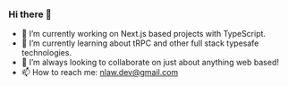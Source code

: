 ### Hi there 👋

- 🔭 I’m currently working on Next.js based projects with TypeScript.
- 🌱 I’m currently learning about tRPC and other full stack typesafe technologies.
- 👯 I’m always looking to collaborate on just about anything web based!
- 📫 How to reach me: nlaw.dev@gmail.com

<!--
**neolawz/neolawz** is a ✨ _special_ ✨ repository because its `README.md` (this file) appears on your GitHub profile.
-->

